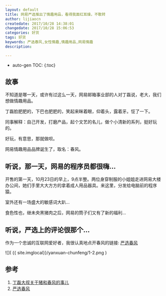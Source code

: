 ```yaml
---
layout: default
title: 网易严选推出了情趣用品，看得我面红耳燥，不敢转
author: lijiaocn
createdate: 2017/10/28 14:38:01
changedate: 2017/10/28 15:06:53
categories: 好货
tags: 好货
keywords: 严选春风,女性情趣,情趣用品,网易情趣
description: 

---
```


* auto-gen TOC:
{:toc}

## 故事

不知道是哪一天，或许有过这么一天，网易邮箱事业部的人对丁磊说，老大，我们想做情趣用品。

丁磊脸肥肥的，下巴也肥肥的，笑起来眯着眼，仰着头，露着牙。怔了一下。

同事解释：自己开发，打磨产品，起个文艺的名儿，做个小清新的系列，挺好玩的。

好玩，有意思，那就做呗。

网易情趣用品品牌诞生了，取名：春风。

## 听说，那一天，网易的程序员都很嗨...

开售的第一天，10月23日的早上，9点半整。两位身穿制服的小姐姐走进网易大楼办公间，她们手里大大方方的拿着成人用品器具。来这里，分发给电脑前的程序猿。

室外还有一场盛大的敏感词大趴...

食色性也，继未央黑猪肉之后，网易的筒子们又有了新的福利...

## 听说，严选上的评论很那个...

作为一个忠诚的互联网爱好者，我很认真地点开春风的链接: [严选春风][2]

![]( {{ site.imglocal}}/yanxuan-chunfeng/1-2.png )

## 参考

1. [丁磊大叔关于猪和春风的事儿][1]
2. [严选春风][2]

[1]: https://news.futunn.com/market/60575 "丁磊大叔关于猪和春风的事儿" 
[2]:https://c.duomai.com/track.php?site_id=224482&aid=3087&euid=lijiaocn&t=http%3A%2F%2Fyou.163.com%2Fsearch?_stat_search=userhand&keyword=%E6%98%A5%E9%A3%8E "严选春风"
